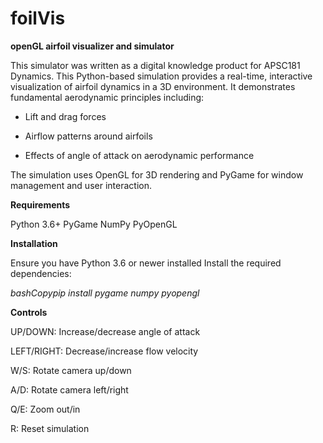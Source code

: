 # foilVis
**openGL airfoil visualizer and simulator**

This simulator was written as a digital knowledge product for APSC181 Dynamics. 
This Python-based simulation provides a real-time, interactive visualization of airfoil dynamics in a 3D environment. It demonstrates fundamental aerodynamic principles including:

- Lift and drag forces

- Airflow patterns around airfoils

- Effects of angle of attack on aerodynamic performance


The simulation uses OpenGL for 3D rendering and PyGame for window management and user interaction.

**Requirements**

Python 3.6+
PyGame
NumPy
PyOpenGL

**Installation**

Ensure you have Python 3.6 or newer installed
Install the required dependencies:

*bashCopypip install pygame numpy pyopengl*


**Controls**

UP/DOWN: Increase/decrease angle of attack

LEFT/RIGHT: Decrease/increase flow velocity

W/S: Rotate camera up/down

A/D: Rotate camera left/right

Q/E: Zoom out/in

R: Reset simulation

